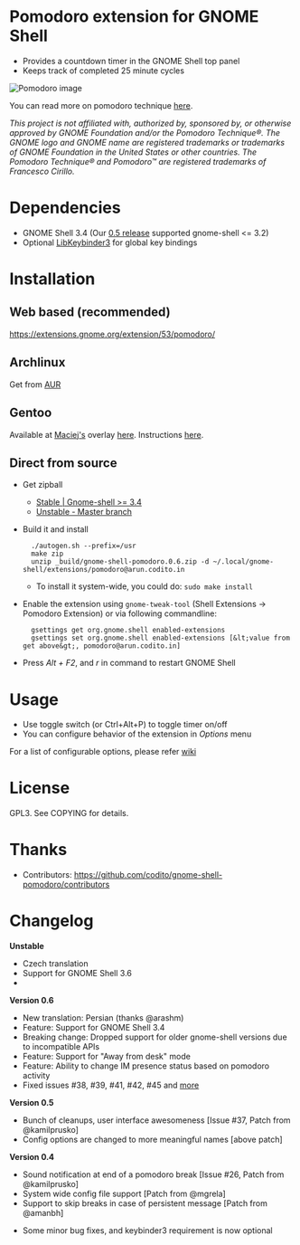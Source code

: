 # Pomodoro extension for GNOME Shell
- Provides a countdown timer in the GNOME Shell top panel
- Keeps track of completed 25 minute cycles

![Pomodoro image](http://kamilprusko.org/files/gnome-shell-pomodoro-extension.png)

You can read more on pomodoro technique [here](http://www.pomodorotechnique.com).

*This project is not affiliated with, authorized by, sponsored by, or otherwise approved by GNOME Foundation and/or the Pomodoro Technique®. The GNOME logo and GNOME name are registered trademarks or trademarks of GNOME Foundation in the United States or other countries. The Pomodoro Technique® and Pomodoro™ are registered trademarks of Francesco Cirillo.*

# Dependencies
- GNOME Shell 3.4 (Our [0.5 release](https://extensions.gnome.org/extension/53/pomodoro/version/115/) supported gnome-shell <= 3.2)
- Optional [LibKeybinder3](https://github.com/engla/keybinder/tree/keybinder-3.0) for global key bindings

# Installation
## Web based (recommended)
https://extensions.gnome.org/extension/53/pomodoro/

## Archlinux
Get from [AUR](http://aur.archlinux.org/packages.php?ID=49967)

## Gentoo
Available at [Maciej's](https://github.com/mgrela) overlay [here](https://github.com/mgrela/dropzone/tree/master/gnome-extra/gnome-shell-extensions-pomodoro). Instructions [here](http://mgrela.rootnode.net/doku.php?id=wiki:gentoo:dropzone).

## Direct from source
- Get zipball 
    * [Stable | Gnome-shell >= 3.4](https://github.com/codito/gnome-shell-pomodoro/zipball/0.6)
    * [Unstable - Master branch](https://github.com/codito/gnome-shell-pomodoro/zipball/master)
- Build it and install 

        ./autogen.sh --prefix=/usr  
        make zip  
        unzip _build/gnome-shell-pomodoro.0.6.zip -d ~/.local/gnome-shell/extensions/pomodoro@arun.codito.in  

    - To install it system-wide, you could do: `sudo make install`  

- Enable the extension using `gnome-tweak-tool` (Shell Extensions -> Pomodoro Extension) or via following commandline:  

        gsettings get org.gnome.shell enabled-extensions  
        gsettings set org.gnome.shell enabled-extensions [&lt;value from get above&gt;, pomodoro@arun.codito.in]  

- Press *Alt + F2*, and *r* in command to restart GNOME Shell

# Usage
- Use toggle switch (or Ctrl+Alt+P) to toggle timer on/off
- You can configure behavior of the extension in *Options* menu

For a list of configurable options, please refer [wiki](https://github.com/codito/gnome-shell-pomodoro/wiki/Configuration)

# License
GPL3. See COPYING for details.

# Thanks
- Contributors: https://github.com/codito/gnome-shell-pomodoro/contributors

# Changelog
**Unstable**

+ Czech translation
+ Support for GNOME Shell 3.6
+ 

**Version 0.6**

+ New translation: Persian (thanks @arashm)
+ Feature: Support for GNOME Shell 3.4
+ Breaking change: Dropped support for older gnome-shell versions due to incompatible APIs
+ Feature: Support for "Away from desk" mode
+ Feature: Ability to change IM presence status based on pomodoro activity
+ Fixed issues #38, #39, #41, #42, #45 and [more](https://github.com/codito/gnome-shell-pomodoro/issues?sort=created&direction=desc&state=closed&page=1)

**Version 0.5**

+ Bunch of cleanups, user interface awesomeness [Issue #37, Patch from @kamilprusko]
+ Config options are changed to more meaningful names [above patch]

**Version 0.4**

+ Sound notification at end of a pomodoro break [Issue #26, Patch from @kamilprusko]
+ System wide config file support [Patch from @mgrela]
+ Support to skip breaks in case of persistent message [Patch from @amanbh]
- Some minor bug fixes, and keybinder3 requirement is now optional
